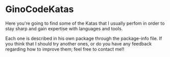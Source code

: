 # GinoCodeKatas
Here you're going to find some of the Katas that I usually perfom in order to stay sharp and gain expertise with languages and tools.

Each one is described in his own package through the package-info file. If you think that I should try another ones, or do you have any feedback regarding how to improve them; feel free to contact me!!
